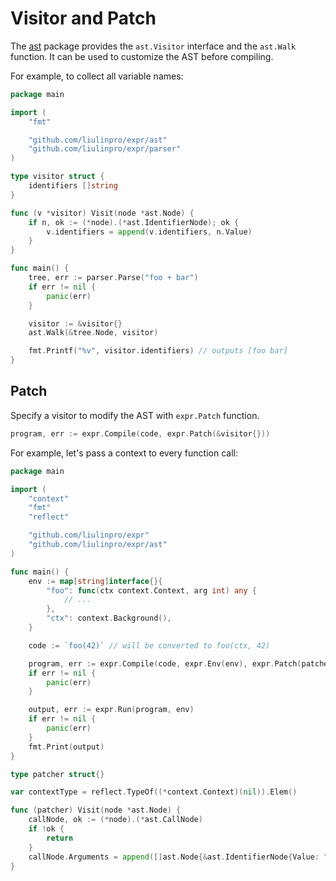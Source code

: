 # Visitor and Patch

The [ast](https://pkg.go.dev/github.com/liulinpro/expr/ast?tab=doc) package 
provides the `ast.Visitor` interface and the `ast.Walk` function. It can be
used to customize the AST before compiling.

For example, to collect all variable names:

```go
package main

import (
	"fmt"

	"github.com/liulinpro/expr/ast"
	"github.com/liulinpro/expr/parser"
)

type visitor struct {
	identifiers []string
}

func (v *visitor) Visit(node *ast.Node) {
	if n, ok := (*node).(*ast.IdentifierNode); ok {
		v.identifiers = append(v.identifiers, n.Value)
	}
}

func main() {
	tree, err := parser.Parse("foo + bar")
	if err != nil {
		panic(err)
	}

	visitor := &visitor{}
	ast.Walk(&tree.Node, visitor)

	fmt.Printf("%v", visitor.identifiers) // outputs [foo bar]
}
```

## Patch

Specify a visitor to modify the AST with `expr.Patch` function.  

```go
program, err := expr.Compile(code, expr.Patch(&visitor{}))
```
 
For example, let's pass a context to every function call:

```go
package main

import (
	"context"
	"fmt"
	"reflect"

	"github.com/liulinpro/expr"
	"github.com/liulinpro/expr/ast"
)

func main() {
	env := map[string]interface{}{
		"foo": func(ctx context.Context, arg int) any {
			// ...
		},
		"ctx": context.Background(),
	}

	code := `foo(42)` // will be converted to foo(ctx, 42)

	program, err := expr.Compile(code, expr.Env(env), expr.Patch(patcher{}))
	if err != nil {
		panic(err)
	}

	output, err := expr.Run(program, env)
	if err != nil {
		panic(err)
	}
	fmt.Print(output)
}

type patcher struct{}

var contextType = reflect.TypeOf((*context.Context)(nil)).Elem()

func (patcher) Visit(node *ast.Node) {
	callNode, ok := (*node).(*ast.CallNode)
	if !ok {
		return
	}
	callNode.Arguments = append([]ast.Node{&ast.IdentifierNode{Value: "ctx"}}, callNode.Arguments...)
}

```
